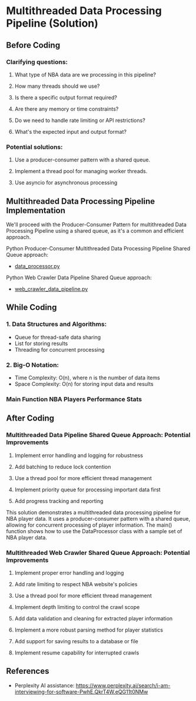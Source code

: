 # Multithreaded Data Processing Pipeline (Solution)

## Before Coding

### Clarifying questions:

1. What type of NBA data are we processing in this pipeline?

2. How many threads should we use?

3. Is there a specific output format required?

4. Are there any memory or time constraints?

5. Do we need to handle rate limiting or API restrictions?

6. What's the expected input and output format?

### Potential solutions:

1. Use a producer-consumer pattern with a shared queue.

2. Implement a thread pool for managing worker threads.

3. Use asyncio for asynchronous processing

## Multithreaded Data Processing Pipeline Implementation

We'll proceed with the Producer-Consumer Pattern for multithreaded Data Processing Pipeline using a shared queue, as it's a common and efficient approach.

Python Producer-Consumer Multithreaded Data Processing Pipeline Shared Queue approach:

- [data_processor.py](./python/data_processor.py)

Python Web Crawler Data Pipeline Shared Queue approach:

- [web_crawler_data_pipeline.py](./python/web_crawler_data_pipeline.py)

## While Coding

### 1. **Data Structures and Algorithms**:

- Queue for thread-safe data sharing
- List for storing results
- Threading for concurrent processing

### 2. **Big-O Notation**:

- Time Complexity: O(n), where n is the number of data items
- Space Complexity: O(n) for storing input data and results

### Main Function NBA Players Performance Stats

## After Coding

### Multithreaded Data Pipeline Shared Queue Approach: Potential Improvements

1. Implement error handling and logging for robustness

2. Add batching to reduce lock contention

3. Use a thread pool for more efficient thread management

4. Implement priority queue for processing important data first

5. Add progress tracking and reporting

This solution demonstrates a multithreaded data processing pipeline for NBA player data.
It uses a producer-consumer pattern with a shared queue, allowing for concurrent
processing of player information. The main() function shows how to use the DataProcessor
class with a sample set of NBA player data.

### Multithreaded Web Crawler Shared Queue Approach: Potential Improvements

1. Implement proper error handling and logging

2. Add rate limiting to respect NBA website's policies

3. Use a thread pool for more efficient thread management

4. Implement depth limiting to control the crawl scope

5. Add data validation and cleaning for extracted player information

6. Implement a more robust parsing method for player statistics

7. Add support for saving results to a database or file

8. Implement resume capability for interrupted crawls

## References

- Perplexity AI assistance: https://www.perplexity.ai/search/i-am-interviewing-for-software-PwhE.QkrT4W.eQG11t0NMw
